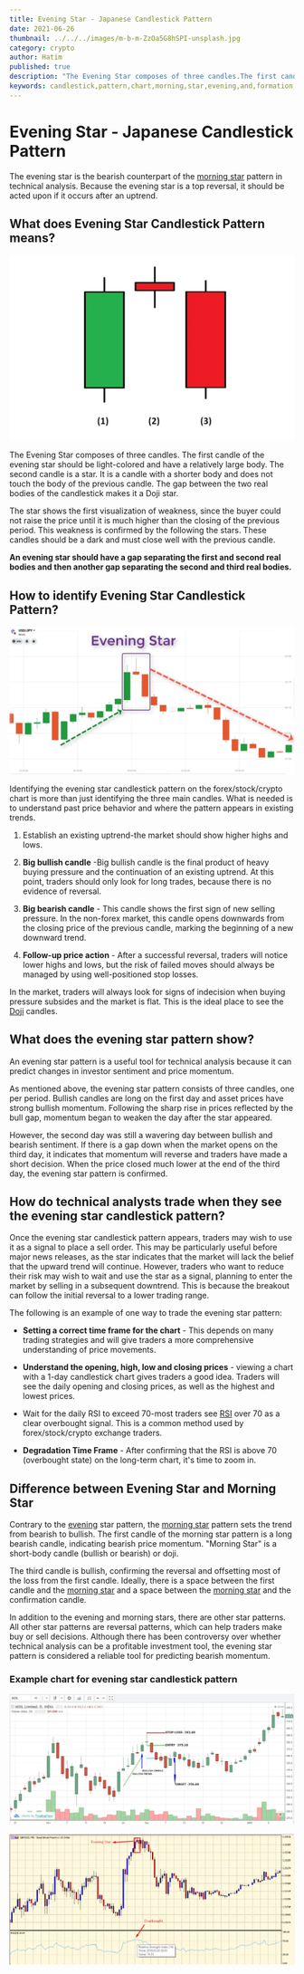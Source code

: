 ```yaml
---
title: Evening Star - Japanese Candlestick Pattern
date: 2021-06-26
thumbnail: ../../../images/m-b-m-ZzOa5G8hSPI-unsplash.jpg
category: crypto
author: Hatim
published: true
description: "The Evening Star composes of three candles.The first candle of the evening star should be bullish and have a relatively large body. The second candle is a star. It is a candle with a shorter body and does not touch the body of the previous candle.The gap between the two real bodies of the candlestick makes it a doji star."
keywords: candlestick,pattern,chart,morning,star,evening,and,formation,bull,bullish,buyer,selling,bearish,forex,trade,trading,technical,analysis,defination,indicat,indication,example,japanese,strategy,reversal,indicat,stock,crypto,uptrend,trends,morning,analysts
---
```


# Evening Star - Japanese Candlestick Pattern

The evening star is the bearish counterpart of the [morning star](https://anothertechs.com/crypto/morning-star/) pattern in technical analysis. Because the evening star is a top reversal, it should be acted upon if it occurs after an uptrend.

## What does Evening Star Candlestick Pattern means?

![Evening Star- Japanese Candlestick Pattern](./evening-star.webp)

The Evening Star composes of three candles. The first candle of the evening star should be light-colored and have a relatively large body. The second candle is a star. It is a candle with a shorter body and does not touch the body of the previous candle. The gap between the two real bodies of the candlestick makes it a Doji star.

The star shows the first visualization of weakness, since the buyer could not raise the price until it is much higher than the closing of the previous period. This weakness is confirmed by the following the stars. These candles should be a dark and must close well with the previous candle.

**An evening star should have a gap separating the first and second real bodies and then another gap separating the second and third real bodies.**

## How to identify Evening Star Candlestick Pattern?

![Identify Evening Star](./identify-evening-star.webp)

Identifying the evening star candlestick pattern on the forex/stock/crypto chart is more than just identifying the three main candles. What is needed is to understand past price behavior and where the pattern appears in existing trends.

1. Establish an existing uptrend-the market should show higher highs and lows.

2. **Big bullish candle** -Big bullish candle is the final product of heavy buying pressure and the continuation of an existing uptrend. At this point, traders should only look for long trades, because there is no evidence of reversal.

3. **Big bearish candle** - This candle shows the first sign of new selling pressure. In the non-forex market, this candle opens downwards from the closing price of the previous candle, marking the beginning of a new downward trend.

4. **Follow-up price action** - After a successful reversal, traders will notice lower highs and lows, but the risk of failed moves should always be managed by using well-positioned stop losses.

In the market, traders will always look for signs of indecision when buying pressure subsides and the market is flat. This is the ideal place to see the [Doji](https://en.wikipedia.org/wiki/Doji) candles.

## What does the evening star pattern show?

An evening star pattern is a useful tool for technical analysis because it can predict changes in investor sentiment and price momentum.

As mentioned above, the evening star pattern consists of three candles, one per period. Bullish candles are long on the first day and asset prices have strong bullish momentum. Following the sharp rise in prices reflected by the bull gap, momentum began to weaken the day after the star appeared.

However, the second day was still a wavering day between bullish and bearish sentiment. If there is a gap down when the market opens on the third day, it indicates that momentum will reverse and traders have made a short decision. When the price closed much lower at the end of the third day, the evening star pattern is confirmed.

## How do technical analysts trade when they see the evening star candlestick pattern?

Once the evening star candlestick pattern appears, traders may wish to use it as a signal to place a sell order. This may be particularly useful before major news releases, as the star indicates that the market will lack the belief that the upward trend will continue. However, traders who want to reduce their risk may wish to wait and use the star as a signal, planning to enter the market by selling in a subsequent downtrend. This is because the breakout can follow the initial reversal to a lower trading range.

The following is an example of one way to trade the evening star pattern:

- **Setting a correct time frame for the chart** - This depends on many trading strategies and will give traders a more comprehensive understanding of price movements.

- **Understand the opening, high, low and closing prices** - viewing a chart with a 1-day candlestick chart gives traders a good idea. Traders will see the daily opening and closing prices, as well as the highest and lowest prices.

- Wait for the daily RSI to exceed 70-most traders see [RSI](https://en.wikipedia.org/wiki/Relative_strength_index) over 70 as a clear overbought signal. This is a common method used by forex/stock/crypto exchange traders.

- **Degradation Time Frame** - After confirming that the RSI is above 70 (overbought state) on the long-term chart, it's time to zoom in.

## Difference between Evening Star and Morning Star

Contrary to the [evening](https://anothertechs.com/crypto/evening-star/) star pattern, the [morning star](https://anothertechs.com/crypto/morning-star/) pattern sets the trend from bearish to bullish. The first candle of the morning star pattern is a long bearish candle, indicating bearish price momentum. "Morning Star" is a short-body candle (bullish or bearish) or doji.

The third candle is bullish, confirming the reversal and offsetting most of the loss from the first candle. Ideally, there is a space between the first candle and the [morning star](https://anothertechs.com/crypto/morning-star/) and a space between the [morning star](https://anothertechs.com/crypto/morning-star/) and the confirmation candle.

In addition to the evening and morning stars, there are other star patterns. All other star patterns are reversal patterns, which can help traders make buy or sell decisions. Although there has been controversy over whether technical analysis can be a profitable investment tool, the evening star pattern is considered a reliable tool for predicting bearish momentum.

### Example chart for evening star candlestick pattern

![Evening Star Pattern Example 1 ](./evening-star-candlestick-example1.webp)

![Evening Star Pattern Example 2 ](./evening-start-exampel2.webp)
